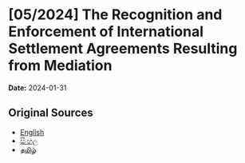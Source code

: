 # [05/2024] The Recognition and Enforcement of International Settlement  Agreements Resulting from Mediation

**Date:** 2024-01-31

## Original Sources

- [English](https://documents.gov.lk/view/acts/2024/1/05-2024_E.pdf)
- [සිංහල](https://documents.gov.lk/view/acts/2024/1/05-2024_S.pdf)
- [தமிழ்](https://documents.gov.lk/view/acts/2024/1/05-2024_T.pdf)
